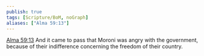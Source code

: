 ```yaml
---
publish: true
tags: [Scripture/BoM, noGraph]
aliases: ["Alma 59:13"]
---
```

[Alma 59:13](https://churchofjesuschrist.org/study/scriptures/bofm/alma/59?lang=eng&id=p13#p13) And it came to pass that Moroni was angry with the government, because of their indifference concerning the freedom of their country.




